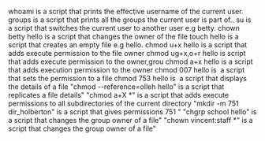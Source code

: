  whoami is a script that prints the effective username of the current user.
 groups is a script that prints all the groups the current user is part of..
 su is a script that switches the current user to another user e.g betty.
 chown betty hello is a script that changes the owner of the file
 touch hello is a script that creates an empty file e.g hello.
 chmod u+x hello is a script that adds execute permission to the file owner
 chmod ug+x,o+r hello is script that adds execute permission to the owner,grou
 chmod a+x hello is a script that adds execution permission to the owner
 chmod 007 hello is  a script that sets the permission to a file
 chmod 753 hello is  a script that displays the details of a file 
 "chmod --reference=olleh hello" is a script that replicates a file details" 
 "chmod a+X *" is a script that adds execute permissions to all subdirectories of the current directory
 "mkdir -m 751 dir_holberton" is a script that gives permissions 751  " 
 "chgrp school hello" is a script that changes the group owner of a file" 
 "chown vincent:staff *" is a script that changes the group owner of a file" 
